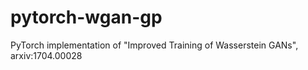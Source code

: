 # pytorch-wgan-gp
PyTorch implementation of "Improved Training of Wasserstein GANs", arxiv:1704.00028
